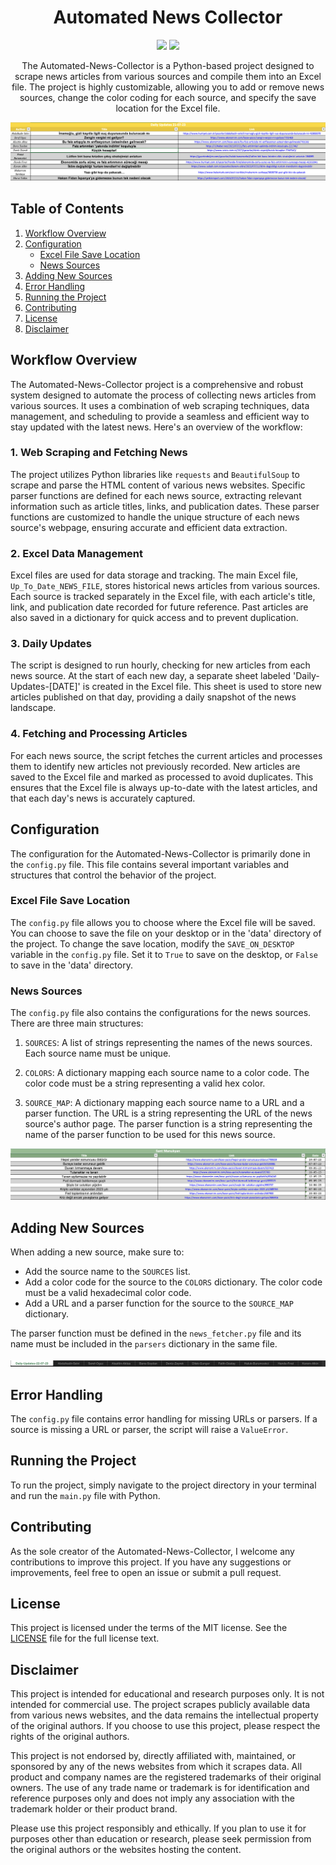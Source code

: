 <h1 align="center">Automated News Collector</h1>

<p align="center">
  <img src="https://img.shields.io/badge/Made%20with-Python-1f425f.svg">
  <img src="https://img.shields.io/badge/Made%20with-Markdown-1f425f.svg">
</p>

<p align="center">
The Automated-News-Collector is a Python-based project designed to scrape news articles from various sources and compile them into an Excel file. The project is highly customizable, allowing you to add or remove news sources, change the color coding for each source, and specify the save location for the Excel file.
</p>

![Automated-News-Collector](./docs/Daily-Updates-Image.png)

## Table of Contents
1. [Workflow Overview](#workflow-overview)
2. [Configuration](#configuration)
   - [Excel File Save Location](#excel-file-save-location)
   - [News Sources](#news-sources)
3. [Adding New Sources](#adding-new-sources)
4. [Error Handling](#error-handling)
5. [Running the Project](#running-the-project)
6. [Contributing](#contributing)
7. [License](#license)
8. [Disclaimer](#disclaimer)

## Workflow Overview

The Automated-News-Collector project is a comprehensive and robust system designed to automate the process of collecting news articles from various sources. It uses a combination of web scraping techniques, data management, and scheduling to provide a seamless and efficient way to stay updated with the latest news. Here's an overview of the workflow:

### 1. Web Scraping and Fetching News

The project utilizes Python libraries like `requests` and `BeautifulSoup` to scrape and parse the HTML content of various news websites. Specific parser functions are defined for each news source, extracting relevant information such as article titles, links, and publication dates. These parser functions are customized to handle the unique structure of each news source's webpage, ensuring accurate and efficient data extraction.

### 2. Excel Data Management

Excel files are used for data storage and tracking. The main Excel file, `Up_To_Date_NEWS_FILE`, stores historical news articles from various sources. Each source is tracked separately in the Excel file, with each article's title, link, and publication date recorded for future reference. Past articles are also saved in a dictionary for quick access and to prevent duplication.

### 3. Daily Updates

The script is designed to run hourly, checking for new articles from each news source. At the start of each new day, a separate sheet labeled 'Daily-Updates-[DATE]' is created in the Excel file. This sheet is used to store new articles published on that day, providing a daily snapshot of the news landscape.

### 4. Fetching and Processing Articles

For each news source, the script fetches the current articles and processes them to identify new articles not previously recorded. New articles are saved to the Excel file and marked as processed to avoid duplicates. This ensures that the Excel file is always up-to-date with the latest articles, and that each day's news is accurately captured.

## Configuration

The configuration for the Automated-News-Collector is primarily done in the `config.py` file. This file contains several important variables and structures that control the behavior of the project.

### Excel File Save Location

The `config.py` file allows you to choose where the Excel file will be saved. You can choose to save the file on your desktop or in the 'data' directory of the project. To change the save location, modify the `SAVE_ON_DESKTOP` variable in the `config.py` file. Set it to `True` to save on the desktop, or `False` to save in the 'data' directory.

### News Sources

The `config.py` file also contains the configurations for the news sources. There are three main structures:

1. `SOURCES`: A list of strings representing the names of the news sources. Each source name must be unique.

2. `COLORS`: A dictionary mapping each source name to a color code. The color code must be a string representing a valid hex color.

3. `SOURCE_MAP`: A dictionary mapping each source name to a URL and a parser function. The URL is a string representing the URL of the news source's author page. The parser function is a string representing the name of the parser function to be used for this news source.

![Automated-News-Collector](./docs/Author-News-Image.png)

## Adding New Sources

When adding a new source, make sure to:

- Add the source name to the `SOURCES` list.
- Add a color code for the source to the `COLORS` dictionary. The color code must be a valid hexadecimal color code.
- Add a URL and a parser function for the source to the `SOURCE_MAP` dictionary.

The parser function must be defined in the `news_fetcher.py` file and its name must be included in the `parsers` dictionary in the same file.

![Automated-News-Collector](./docs/Sheets-Ordering-Image.png)

## Error Handling

The `config.py` file contains error handling for missing URLs or parsers. If a source is missing a URL or parser, the script will raise a `ValueError`.

## Running the Project

To run the project, simply navigate to the project directory in your terminal and run the `main.py` file with Python.

## Contributing

As the sole creator of the Automated-News-Collector, I welcome any contributions to improve this project. If you have any suggestions or improvements, feel free to open an issue or submit a pull request.

## License

This project is licensed under the terms of the MIT license. See the [LICENSE](LICENSE) file for the full license text.

## Disclaimer

This project is intended for educational and research purposes only. It is not intended for commercial use. The project scrapes publicly available data from various news websites, and the data remains the intellectual property of the original authors. If you choose to use this project, please respect the rights of the original authors. 

This project is not endorsed by, directly affiliated with, maintained, or sponsored by any of the news websites from which it scrapes data. All product and company names are the registered trademarks of their original owners. The use of any trade name or trademark is for identification and reference purposes only and does not imply any association with the trademark holder or their product brand.

Please use this project responsibly and ethically. If you plan to use it for purposes other than education or research, please seek permission from the original authors or the websites hosting the content.
